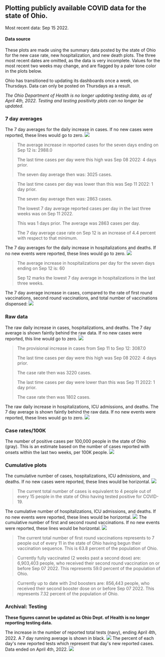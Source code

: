 ## Plotting publicly available COVID data for the state of Ohio. 

Most recent data: Sep 15 2022. 

#### Data source
These plots are made using the summary data posted by the state of Ohio for the new case rate,
    new hospitalization, and new death plots. The three most recent dates are omitted, as the data is very incomplete. Values for the most recent two weeks may change, and are flagged by a paler tone color in the plots below. 

Ohio has transitioned to updating its dashboards once a week, on Thursdays. Data can only be posted on Thursdays as a result. 

*The Ohio Department of Health is no longer updating testing data, as of April 4th, 2022. Testing and testing positivity plots can no longer be updated.* 

### 7 day averages
The 7 day averages for the daily increase in cases. If no new cases were reported, these lines would go to zero.
![](7dayaverage_cases.png)

>The average increase in reported cases for the seven days ending on Sep 12 is: 2988.0
>
>The last time cases per day were this high was Sep 08 2022: 4 days prior.
>
>The seven day average then was: 3025 cases.

>
>The last time cases per day was lower than this was Sep 11 2022: 1 day prior.
>
>The seven day average then was: 2863 cases.
>
>The lowest 7 day average reported cases per day in the last three weeks was on Sep 11 2022.
>
>This was 1 days prior. The average was 2863 cases per day.
>
>The 7 day average case rate on Sep 12 is an increase of 4.4 percent with respect to that minimum.

The 7 day averages for the daily increase in hospitalizations and deaths. If no new events were reported, these lines would go to zero.
![](7dayaverage_hospital.png)

>The average increase in hospitalizations per day for the seven days ending on Sep 12 is: 60
>
>Sep 12 marks the lowest 7 day average in hospitalizations in the last three weeks.

The 7 day average increase in cases, compared to the rate of first round vaccinations, second round vaccinations, and total number of vaccinations dispensed:
![](DailyVaccinationsCases.png)

### Raw data
The raw daily increase in cases, hospitalizations, and deaths. The 7 day average is shown faintly behind the raw data. If no new cases were reported, this line would go to zero.
![](DailyCases.png)

>The provisional increase in cases from Sep 11 to Sep 12: 3087.0 
>
>The last time cases per day were this high was Sep 08 2022: 4 days prior. 
>
>The case rate then was 3220 cases.
>
>The last time cases per day were lower than this was Sep 11 2022: 1 day prior. 
>
>The case rate then was 1802 cases.

The raw daily increase in hospitalizations, ICU admissions, and deaths. The 7 day average is shown faintly behind the raw data. If no new events were reported, these lines would go to zero.
![](DailyHospitalizations.png)

### Case rates/100K 

The number of positive cases per 100,000 people in the state of Ohio (gray). This is an estimate based on the number of cases reported with onsets within the last two weeks, per 100K people.
![](7dayaverage_rate.png)
### Cumulative plots
The cumulative number of cases, hospitalizations, ICU admissions, and deaths. If no new cases were reported, these lines would be horizontal.
![](Cases.png)

>The current total number of cases is equivalent to 4 people out of every 15 people in the state of Ohio having tested positive for COVID-19.

The cumulative number of hospitalizations, ICU admissions, and deaths. If no new events were reported, these lines would be horizontal.
![](Hospitalizations.png)
The cumulative number of first and second round vaccinations. If no new events were reported, these lines would be horizontal.
![](Vaccinations.png)

>The current total number of first round vaccinations represents to 7 people out of every 11 in the state of Ohio having begun their vaccination sequence.
>This is 63.8 percent of the population of Ohio.

>Currently fully vaccinated (2 weeks past a second dose) are: 6,903,403 people, who received their second round vaccination on or before Sep 07 2022.
>This represents 59.0 percent of the population of Ohio.

>Currently up to date with 2nd boosters are: 856,443 people, who received their second booster dose on or before Sep 07 2022.
>This represents 7.32 percent of the population of Ohio.

### Archival: Testing
**These figures cannot be updated as Ohio Dept. of Health is no longer reporting testing data.**

The increase in the number of reported total tests (navy), ending April 4th, 2022. A 7 day running average is shown in black.
![](DailyTests.png)
The percent of each day's new reported tests which represent that day's new reported cases. Data ended on April 4th, 2022.
![](percentpositive_tests.png)


